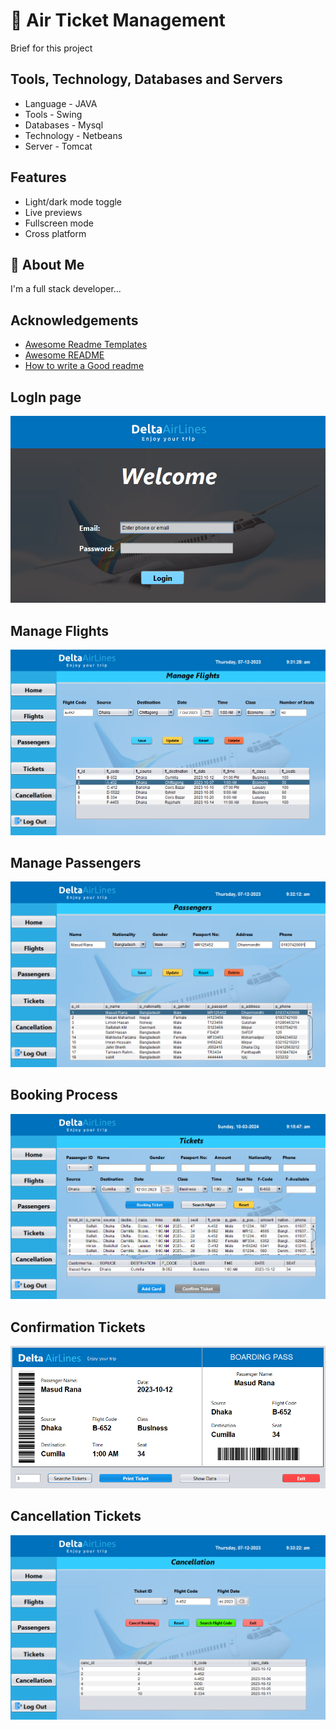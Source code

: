 # 🚀 Air Ticket Management

Brief for this project

## Tools, Technology, Databases and Servers


- Language - JAVA
- Tools - Swing
- Databases - Mysql
- Technology - Netbeans
- Server - Tomcat



## Features

- Light/dark mode toggle
- Live previews
- Fullscreen mode
- Cross platform


## 🚀 About Me
I'm a full stack developer...


## Acknowledgements

 - [Awesome Readme Templates](https://awesomeopensource.com/project/elangosundar/awesome-README-templates)
 - [Awesome README](https://github.com/matiassingers/awesome-readme)
 - [How to write a Good readme](https://bulldogjob.com/news/449-how-to-write-a-good-readme-for-your-github-project)


## LogIn page
![Screenshot of a comment on a GitHub issue showing an image, added in the Markdown, of an Octocat smiling and raising a tentacle.](https://github.com/masudrana53/Air-Ticket-Management/blob/main/Project%20SS/Screenshot_7.png)

## Manage Flights
![Screenshot of a comment on a GitHub issue showing an image, added in the Markdown, of an Octocat smiling and raising a tentacle.](https://github.com/masudrana53/Air-Ticket-Management/blob/main/Project%20SS/Screenshot_1.png)

## Manage Passengers
![Screenshot of a comment on a GitHub issue showing an image, added in the Markdown, of an Octocat smiling and raising a tentacle.](https://github.com/masudrana53/Air-Ticket-Management/blob/main/Project%20SS/Screenshot_2.png)

## Booking Process
![Screenshot of a comment on a GitHub issue showing an image, added in the Markdown, of an Octocat smiling and raising a tentacle.](https://github.com/masudrana53/Air-Ticket-Management/blob/main/Project%20SS/Screenshot_3.png)

## Confirmation Tickets
![Screenshot of a comment on a GitHub issue showing an image, added in the Markdown, of an Octocat smiling and raising a tentacle.](https://github.com/masudrana53/Air-Ticket-Management/blob/main/Project%20SS/Screenshot_8.png)

## Cancellation Tickets
![Screenshot of a comment on a GitHub issue showing an image, added in the Markdown, of an Octocat smiling and raising a tentacle.](https://github.com/masudrana53/Air-Ticket-Management/blob/main/Project%20SS/Screenshot_4.png)

